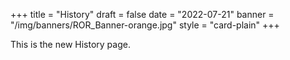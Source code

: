 +++
title = "History"
draft = false
date = "2022-07-21"
banner = "/img/banners/ROR_Banner-orange.jpg"
style = "card-plain"
+++

This is the new History page.
